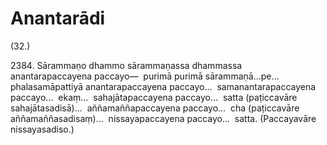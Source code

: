 # Anantarādi

(32.)

2384\. Sārammaṇo dhammo sārammaṇassa dhammassa anantarapaccayena paccayo—  purimā purimā sārammaṇā…pe…  phalasamāpattiyā anantarapaccayena paccayo…  samanantarapaccayena paccayo…  ekaṃ…  sahajātapaccayena paccayo…  satta (paṭiccavāre sahajātasadisā)…  aññamaññapaccayena paccayo…  cha (paṭiccavāre aññamaññasadisaṃ)…  nissayapaccayena paccayo…  satta. (Paccayavāre nissayasadiso.)
